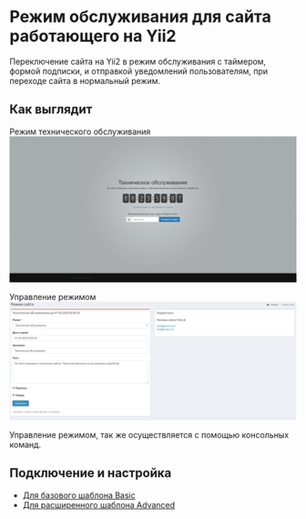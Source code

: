 Режим обслуживания для сайта работающего на Yii2
================================================

Переключение сайта на Yii2 в режим обслуживания с таймером, формой подписки, и отправкой уведомлений пользователям,
при переходе сайта в нормальный режим.

Как выглядит
------------
Режим технического обслуживания
![maintenance.png](images/maintenance.png)

Управление режимом
![maintenance.png](images/maintenance-backend.png)

Управление режимом, так же осуществляется с помощью консольных команд.

Подключение и настройка
-----------------------
* [Для базового шаблона Basic](basic/README.md)
* [Для расширенного шаблона Advanced](advanced/README.md)